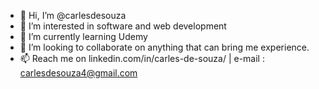 - 👋 Hi, I’m @carlesdesouza
- 👀 I’m interested in software and web development
- 🌱 I’m currently learning Udemy
- 💞️ I’m looking to collaborate on anything that can bring me experience.
- 📫 Reach me on linkedin.com/in/carles-de-souza/ | e-mail : carlesdesouza4@gmail.com

<!---
carlesdesouza/carlesdesouza is a ✨ special ✨ repository because its `README.md` (this file) appears on your GitHub profile.
You can click the Preview link to take a look at your changes.
--->
